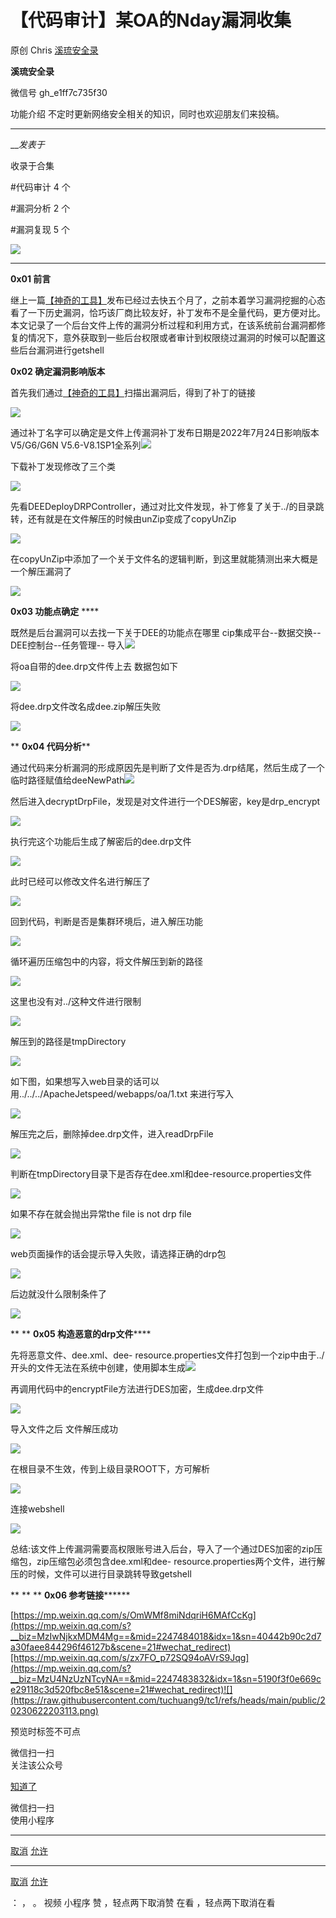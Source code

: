 #  【代码审计】某OA的Nday漏洞收集

原创 Chris  [ 溪琉安全录 ](javascript:void\(0\);)

**溪琉安全录** ![]()

微信号 gh_e1ff7c735f30

功能介绍 不定时更新网络安全相关的知识，同时也欢迎朋友们来投稿。

____

___发表于_

收录于合集

#代码审计 4 个

#漏洞分析 2 个

#漏洞复现 5 个

![](https://raw.githubusercontent.com/tuchuang9/tc1/refs/heads/main/public/20230622203032.png)

****

**0x01 前言**

继上一篇[【神奇的工具】](http://mp.weixin.qq.com/s?__biz=MzIwNjkxMDM4Mg==&mid=2247484018&idx=1&sn=40442b90c2d7a30faee844296f46127b&chksm=971b24b3a06cada5dba6eefe88de2f48c4665a56e8f3193a3d6704e2ccb0880315dbb466db43&scene=21#wechat_redirect)发布已经过去快五个月了，之前本着学习漏洞挖掘的心态看了一下历史漏洞，恰巧该厂商比较友好，补丁发布不是全量代码，更方便对比。本文记录了一个后台文件上传的漏洞分析过程和利用方式，在该系统前台漏洞都修复的情况下，意外获取到一些后台权限或者审计到权限绕过漏洞的时候可以配置这些后台漏洞进行getshell

 **0x02 确定漏洞影响版本**

  

首先我们通过[【神奇的工具】](http://mp.weixin.qq.com/s?__biz=MzIwNjkxMDM4Mg==&mid=2247484018&idx=1&sn=40442b90c2d7a30faee844296f46127b&chksm=971b24b3a06cada5dba6eefe88de2f48c4665a56e8f3193a3d6704e2ccb0880315dbb466db43&scene=21#wechat_redirect)扫描出漏洞后，得到了补丁的链接

![](https://raw.githubusercontent.com/tuchuang9/tc1/refs/heads/main/public/20230622203037.png)

通过补丁名字可以确定是文件上传漏洞补丁发布日期是2022年7月24日影响版本V5/G6/G6N
V5.6-V8.1SP1全系列![](https://raw.githubusercontent.com/tuchuang9/tc1/refs/heads/main/public/20230622203039.png)

下载补丁发现修改了三个类

![](https://raw.githubusercontent.com/tuchuang9/tc1/refs/heads/main/public/20230622203040.png)

先看DEEDeployDRPController，通过对比文件发现，补丁修复了关于../的目录跳转，还有就是在文件解压的时候由unZip变成了copyUnZip

![](https://raw.githubusercontent.com/tuchuang9/tc1/refs/heads/main/public/20230622203041.png)

在copyUnZip中添加了一个关于文件名的逻辑判断，到这里就能猜测出来大概是一个解压漏洞了

![](https://raw.githubusercontent.com/tuchuang9/tc1/refs/heads/main/public/20230622203042.png)

 **0x03 功能点确定** ****

既然是后台漏洞可以去找一下关于DEE的功能点在哪里 cip集成平台--数据交换--DEE控制台--任务管理--
导入![](https://raw.githubusercontent.com/tuchuang9/tc1/refs/heads/main/public/20230622203044.png)

将oa自带的dee.drp文件传上去 数据包如下

![](https://raw.githubusercontent.com/tuchuang9/tc1/refs/heads/main/public/20230622203045.png)

将dee.drp文件改名成dee.zip解压失败

![](https://raw.githubusercontent.com/tuchuang9/tc1/refs/heads/main/public/20230622203046.png)

 ** **0x04 代码分析****

通过代码来分析漏洞的形成原因先是判断了文件是否为.drp结尾，然后生成了一个临时路径赋值给deeNewPath![](https://raw.githubusercontent.com/tuchuang9/tc1/refs/heads/main/public/20230622203048.png)

然后进入decryptDrpFile，发现是对文件进行一个DES解密，key是drp_encrypt

![](https://raw.githubusercontent.com/tuchuang9/tc1/refs/heads/main/public/20230622203050.png)

执行完这个功能后生成了解密后的dee.drp文件

![](https://raw.githubusercontent.com/tuchuang9/tc1/refs/heads/main/public/20230622203051.png)

此时已经可以修改文件名进行解压了

![](https://raw.githubusercontent.com/tuchuang9/tc1/refs/heads/main/public/20230622203053.png)

回到代码，判断是否是集群环境后，进入解压功能

![](https://raw.githubusercontent.com/tuchuang9/tc1/refs/heads/main/public/20230622203054.png)

循环遍历压缩包中的内容，将文件解压到新的路径

![](https://raw.githubusercontent.com/tuchuang9/tc1/refs/heads/main/public/20230622203055.png)

这里也没有对../这种文件进行限制

![](https://raw.githubusercontent.com/tuchuang9/tc1/refs/heads/main/public/20230622203057.png)

解压到的路径是tmpDirectory

![](https://raw.githubusercontent.com/tuchuang9/tc1/refs/heads/main/public/20230622203058.png)

如下图，如果想写入web目录的话可以用../../../ApacheJetspeed/webapps/oa/1.txt 来进行写入

![](https://raw.githubusercontent.com/tuchuang9/tc1/refs/heads/main/public/20230622203059.png)

解压完之后，删除掉dee.drp文件，进入readDrpFile

![](https://raw.githubusercontent.com/tuchuang9/tc1/refs/heads/main/public/20230622203100.png)

判断在tmpDirectory目录下是否存在dee.xml和dee-resource.properties文件

![](https://raw.githubusercontent.com/tuchuang9/tc1/refs/heads/main/public/20230622203102.png)

如果不存在就会抛出异常the file is not drp file

![](https://raw.githubusercontent.com/tuchuang9/tc1/refs/heads/main/public/20230622203103.png)

web页面操作的话会提示导入失败，请选择正确的drp包

![](https://raw.githubusercontent.com/tuchuang9/tc1/refs/heads/main/public/20230622203104.png)

后边就没什么限制条件了

![](https://raw.githubusercontent.com/tuchuang9/tc1/refs/heads/main/public/20230622203106.png)

 ** ** **0x05  构造恶意的drp文件******

先将恶意文件、dee.xml、dee-
resource.properties文件打包到一个zip中由于../开头的文件无法在系统中创建，使用脚本生成![](https://raw.githubusercontent.com/tuchuang9/tc1/refs/heads/main/public/20230622203107.png)

再调用代码中的encryptFile方法进行DES加密，生成dee.drp文件

![](https://raw.githubusercontent.com/tuchuang9/tc1/refs/heads/main/public/20230622203109.png)

导入文件之后 文件解压成功

![](https://raw.githubusercontent.com/tuchuang9/tc1/refs/heads/main/public/20230622203110.png)

在根目录不生效，传到上级目录ROOT下，方可解析

![](https://raw.githubusercontent.com/tuchuang9/tc1/refs/heads/main/public/20230622203111.png)

连接webshell

![](https://raw.githubusercontent.com/tuchuang9/tc1/refs/heads/main/public/20230622203112.png)

总结:该文件上传漏洞需要高权限账号进入后台，导入了一个通过DES加密的zip压缩包，zip压缩包必须包含dee.xml和dee-
resource.properties两个文件，进行解压的时候，文件可以进行目录跳转导致getshell

 ** ** ** **0x06  参考链接********

[https://mp.weixin.qq.com/s/OmWMf8miNdqriH6MAfCcKg](https://mp.weixin.qq.com/s?__biz=MzIwNjkxMDM4Mg==&mid=2247484018&idx=1&sn=40442b90c2d7a30faee844296f46127b&scene=21#wechat_redirect)[https://mp.weixin.qq.com/s/zx7FO_p72SQ94oAVrS9Jqg](https://mp.weixin.qq.com/s?__biz=MzU4NzUzNTcyNA==&mid=2247483832&idx=1&sn=5190f3f0e669ce29118c3d520fbc8e51&scene=21#wechat_redirect)![](https://raw.githubusercontent.com/tuchuang9/tc1/refs/heads/main/public/20230622203113.png)

预览时标签不可点

微信扫一扫  
关注该公众号

[知道了](javascript:;)

微信扫一扫  
使用小程序

****

[取消](javascript:void\(0\);) [允许](javascript:void\(0\);)

****

[取消](javascript:void\(0\);) [允许](javascript:void\(0\);)

： ， 。   视频 小程序 赞 ，轻点两下取消赞 在看 ，轻点两下取消在看

